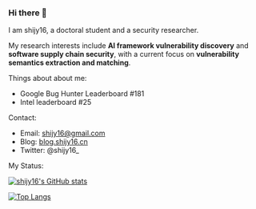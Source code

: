 ### Hi there 👋

I am shijy16, a doctoral student and a security researcher.

My research interests include **AI framework vulnerability discovery** and **software supply chain security**, with a current focus on **vulnerability semantics extraction and matching**.

Things about about me:
- Google Bug Hunter Leaderboard #181
- Intel leaderboard #25

Contact:
- Email: [shijy16@gmail.com](shijy16@gmail.com)
- Blog: [blog.shijy16.cn](https://blog.shijy16.cn)
- Twitter: @shijy16_

My Status:

[![shijy16's GitHub stats](https://readme-stats.clckblog.space/api?username=shijy16&show_icons=true&theme=radical&count_private=true)](https://github.com/anuraghazra/github-readme-stats)

[![Top Langs](https://readme-stats.clckblog.space/api/top-langs/?username=shijy16&exclude_repo=CG_proj1,winafl,WDFuzzer,UCAS-Helper,LazyIDA,get-sep-file,sdn-srv6,shijy16.github.io&layout=compact)](https://github.com/anuraghazra/github-readme-stats)
